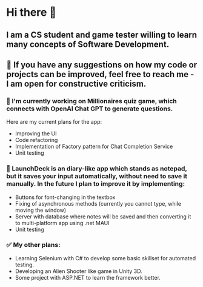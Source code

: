 # Hi there 👋
## I am a CS student and game tester willing to learn many concepts of Software Development.
## 💬 If you have any suggestions on how my code or projects can be improved, feel free to reach me - I am open for constructive criticism.
### 🌱 I'm currently working on Millionaires quiz game, which connects with OpenAI Chat GPT to generate questions. 
Here are my current plans for the app:
* Improving the UI
* Code refactoring
* Implementation of Factory pattern for Chat Completion Service
* Unit testing
### 🤔 LaunchDeck is an diary-like app which stands as notepad, but it saves your input automatically, without need to save it manually. In the future I plan to improve it by implementing:
* Buttons for font-changing in the textbox 
* Fixing of asynchronous methods (currently you cannot type, while moving the window)
* Server with database where notes will be saved and then converting it to multi-platform app using .net MAUI
* Unit testing

### ✅ My other plans:
* Learning Selenium with C# to develop some basic skillset for automated testing.
* Developing an Alien Shooter like game in Unity 3D.
* Some project with ASP.NET to learn the framework better.
<!--
**WojciechMarczewski/WojciechMarczewski** is a ✨ _special_ ✨ repository because its `README.md` (this file) appears on your GitHub profile.

Here are some ideas to get you started:

- 🔭 I’m currently working on ...
- 🌱 I’m currently learning ...
- 👯 I’m looking to collaborate on ...
- 🤔 I’m looking for help with ...
- 💬 Ask me about ...
- 📫 How to reach me: ...
- 😄 Pronouns: ...
- ⚡ Fun fact: ...
-->
